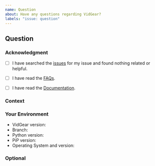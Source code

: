 ```yaml
---
name: Question
about: Have any questions regarding VidGear?
labels: "issue: question"
---
```


<!--- Add a brief but descriptive title for your issue above -->


## Question

<!--- Provide your question description here -->


### Acknowledgment

<!--- By posting an issue you acknowledge the following: (Put an `x` in all the boxes that apply(important)) -->

- [ ] I have searched the [issues](https://github.com/abhiTronix/vidgear/issues) for my issue and found nothing related or helpful.
- [ ] I have read the [FAQs](https://abhitronix.github.io/vidgear/help/get_help/#frequently-asked-questions).
- [ ] I have read the [Documentation](https://abhitronix.github.io/vidgear).



### Context

<!--- How has this issue affected you? What are you trying to accomplish? -->

<!--- Providing context helps us come up with a solution that is most useful in the real world -->


### Your Environment
<!--- Include as many relevant details about the environment you worked in -->
* VidGear version: <!--- Run command `python -c "import vidgear; print(vidgear.__version__)"` -->
* Branch: <!--- Select between: Master | Testing | Development | PyPi -->
* Python version: <!--- Run command `python --version` -->
* PiP version: <!--- Run command `python -c "import pip; print(pip.__version__)"` -->
* Operating System and version:


### Optional
<!--- Provide screenshots where appropriate -->
